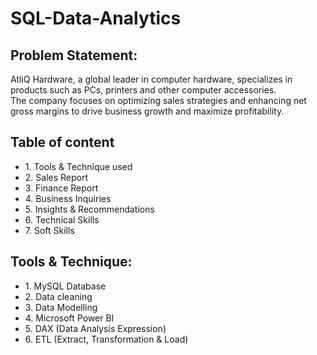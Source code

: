 <h1> SQL-Data-Analytics </h1>
<h2> Problem Statement:</h2>
<p>AtliQ Hardware, a global leader in computer hardware, specializes in products such as PCs, printers and other computer accessories.<br>The company focuses on optimizing sales strategies and enhancing net gross margins to drive business growth and maximize profitability.</p>
<h2>Table of content</h2>
<ul>
  <li>1. Tools & Technique used </li>
  <li>2. Sales Report </li>
  <li>3. Finance Report </li>
  <li>4. Business Inquiries </li>
  <li>5. Insights & Recommendations </li>
  <li>6. Technical Skills </li>
  <li>7. Soft Skills </li>
</ul>
<h2>Tools & Technique:</h2>
<ul>
  <li>1. MySQL Database </li>
  <li>2. Data cleaning </li>
  <li>3. Data Modelling </li>
  <li>4. Microsoft Power BI </li>
  <li>5. DAX (Data Analysis Expression) </li>
  <li>6. ETL (Extract, Transformation & Load)</li>
</ul>

